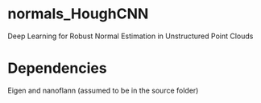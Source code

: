 # normals_HoughCNN
Deep Learning for Robust Normal Estimation in Unstructured Point Clouds 

# Dependencies

Eigen and nanoflann (assumed to be in the source folder)
